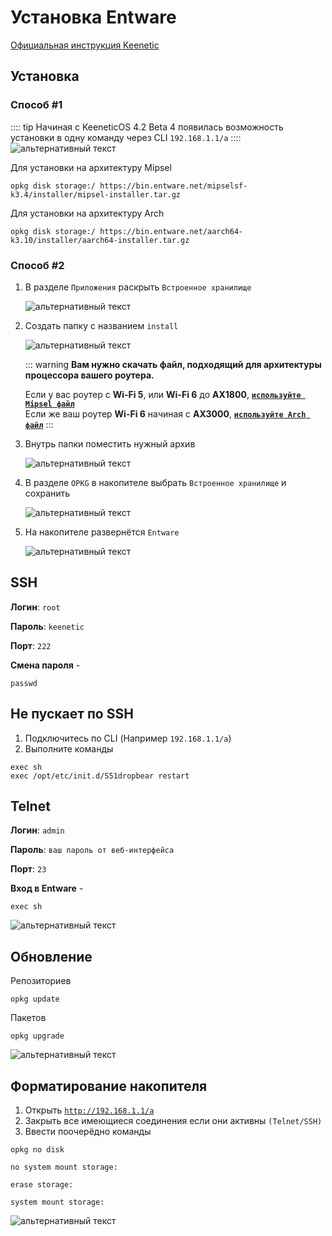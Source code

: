 # Установка Entware
[Официальная инструкция Keenetic](https://help.keenetic.com/hc/ru/articles/360021888880-%D0%A3%D1%81%D1%82%D0%B0%D0%BD%D0%BE%D0%B2%D0%BA%D0%B0-OPKG-Entware-%D0%BD%D0%B0-%D0%B2%D1%81%D1%82%D1%80%D0%BE%D0%B5%D0%BD%D0%BD%D1%83%D1%8E-%D0%BF%D0%B0%D0%BC%D1%8F%D1%82%D1%8C-%D1%80%D0%BE%D1%83%D1%82%D0%B5%D1%80%D0%B0)

## Установка
### Способ #1 <Badge type="keenetic" text="Автоматический, рекомендуемый" />
:::: tip
Начиная с KeeneticOS 4.2 Beta 4 появилась возможность установки в одну команду через CLI `192.168.1.1/a`
::::
![альтернативный текст](/assets/images/wiki/helpful/entware/rci.png)

Для установки на архитектуру Mipsel 

```shell
opkg disk storage:/ https://bin.entware.net/mipselsf-k3.4/installer/mipsel-installer.tar.gz
````

Для установки на архитектуру Arch

```shell
opkg disk storage:/ https://bin.entware.net/aarch64-k3.10/installer/aarch64-installer.tar.gz
````

### Способ #2 <Badge type="keenetic" text="Ручной" />
1. В разделе `Приложения` раскрыть `Встроенное хранилище`

   ![альтернативный текст](/assets/images/wiki/helpful/entware/1.png)

2. Создать папку с названием `install`

   ![альтернативный текст](/assets/images/wiki/helpful/entware/2.png)

   ::: warning **Вам нужно скачать файл, подходящий для архитектуры процессора вашего роутера.**<br>

   Если у вас роутер с **Wi-Fi 5**, или **Wi-Fi 6** до **AX1800**, [**`используйте Mipsel файл`**](/assets/files/Mipsel_Offline_2024.tar.gz)<br>
   Если же ваш роутер **Wi-Fi 6** начиная с **AX3000**, [**`используйте Arch файл`**](/assets/files/Arch_Offline_2024v2.tar.gz)
   :::

3. Внутрь папки поместить нужный архив

   ![альтернативный текст](/assets/images/wiki/helpful/entware/3.png)

4. В разделе `OPKG` в накопителе выбрать `Встроенное хранилище` и сохранить

   ![альтернативный текст](/assets/images/wiki/helpful/entware/4.png)

5. На накопителе развернётся `Entware`

   ![альтернативный текст](/assets/images/wiki/helpful/entware/5.png)

## SSH

**Логин**: `root`

**Пароль**: `keenetic`

**Порт**: `222`

**Смена пароля** -

```shell
passwd
```

## Не пускает по SSH

1. Подключитесь по CLI (Например `192.168.1.1/a`)
2. Выполните команды

````shell
exec sh
exec /opt/etc/init.d/S51dropbear restart
````

## Telnet

**Логин**: `admin`

**Пароль**: `ваш пароль от веб-интерфейса`

**Порт**: `23`

**Вход в Entware** -

```shell
exec sh
```

![альтернативный текст](/assets/images/wiki/helpful/entware/7.png)

## Обновление
Репозиториев
```shell
opkg update
```
Пакетов
```shell
opkg upgrade
```

![альтернативный текст](/assets/images/wiki/helpful/entware/8.png)

## Форматирование накопителя

1. Открыть [`http://192.168.1.1/a`](http://192.168.1.1/a)
2. Закрыть все имеющиеся соединения если они активны `(Telnet/SSH)`
3. Ввести поочерёдно команды

```shell
opkg no disk
```
```shell
no system mount storage:
```
```shell
erase storage:
```
```shell
system mount storage:
```

![альтернативный текст](/assets/images/wiki/helpful/entware/6.png)